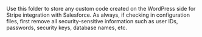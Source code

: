 Use this folder to store any custom code created on the WordPress side for Stripe integration with Salesforce.
As always, if checking in configuration files, first remove all security-sensitive information such as user IDs, passwords,
security keys, database names, etc.
